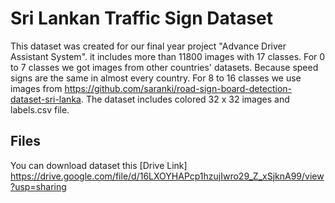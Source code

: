 # Sri Lankan Traffic Sign Dataset

This dataset was created for our final year project "Advance Driver Assistant System". it includes more than 11800 images with 17 classes. For 0 to 7 classes we got images from other countries' datasets. Because speed signs are the same in almost every country. For 8 to 16 classes we use images from https://github.com/saranki/road-sign-board-detection-dataset-sri-lanka. The dataset includes colored 32 x 32 images and labels.csv file.

## Files
You can download dataset this [Drive Link] https://drive.google.com/file/d/16LXOYHAPcp1hzujIwro29_Z_xSjknA99/view?usp=sharing
